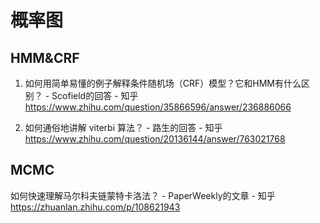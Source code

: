 # 概率图

## HMM&CRF

1. 如何用简单易懂的例子解释条件随机场（CRF）模型？它和HMM有什么区别？ - Scofield的回答 - 知乎 https://www.zhihu.com/question/35866596/answer/236886066

2. 如何通俗地讲解 viterbi 算法？ - 路生的回答 - 知乎 https://www.zhihu.com/question/20136144/answer/763021768

## MCMC

如何快速理解马尔科夫链蒙特卡洛法？ - PaperWeekly的文章 - 知乎 https://zhuanlan.zhihu.com/p/108621943

